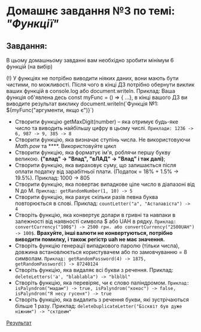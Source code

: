 # Домашнє завдання №3 по темі: *"Функції"*

## Завдання: 
В цьому домашньому завданні вам необхідно зробити мінімум 6 функцій (на вибір)

(!) У функціях не потрібно виводити ніяких даних, вони мають бути чистими, по можливості. Після чого в кінці ДЗ потрібно обернути виклик ваших функцій в console.log або document.writeln.
Приклад: Ваша функція об'явлена десь const myFunc = () => { ...}, в кінці вашого ДЗ ви виводите результат виклику document.writeln(\`Функція №1: ${myFunc("аргументи, якщо є")}\`)

- Створити функцію getMaxDigit(number) – яка отримує будь-яке число та виводить найбільшу цифру в цьому числі. 
`Приклади: 1236 -> 6, 987 -> 9, 385 -> 8`
- Створити функцію, яка визначає ступінь числа. Не використовуючи *Math.pow* та ****. Використовуйте цикл
- Створити функцію, яка форматує ім'я, роблячи першу букву великою. **("влад" -> "Влад", "вЛАД" -> "Влад" і так далі)**;
- Створити функцію, яка вираховує суму, що залишається після оплати податку від зарабітньої плати. (Податок = 18% + 1.5% -> 19.5%). Приклад: 1000 -> 805
- Створити функцію, яка повертає випадкове ціле число в діапазоні від N до M. `Приклад: getRandomNumber(1, 10) -> 5`
- Створити функцію, яка рахує скільки разів певна буква повторюється в слові. Приклад: `countLetter("а", "Асталавіста") -> 4`
- Створіть функцію, яка конвертує долари в гривні та навпаки в залежності від наявності символа $ або UAH в рядку. `Приклад: convertCurrency("100$") -> 2500 грн. або convertCurrency("2500UAH") -> 100$`. **Врахуйте, інші валюти не конвертуються, потрібно виводити помилку, і також регістр uah не має значення.**
- Створіть функцію генерації випадкового паролю (тільки числа), довжина встановлюється користувачем або по замовчуванню = 8 символам.
`Приклад: getRandomPassword(4) -> 1875, getRandomPassword() -> 87240124`
- Створіть функцію, яка видаляє всі букви з речення. Приклад: `deleteLetters('a', "blablabla") -> "blblbl"`
- Створіть функцію, яка перевіряє, чи є слово паліндромом. `Приклад: isPalyndrom("мадам") -> true, isPalyndrom("кокос") -> false, isPalyndrom("Я несу гусеня") -> true`
- Створіть функцію, яка видалить з речення букви, які зустрічаються більше 1 разу. Приклад: `deleteDuplicateLetter("Бісквіт був дуже ніжним") -> "сктдеим"`

[Результат](https://danadovzh.github.io/Cursor_Education/Front-end.%20Advanced/HW3-Functions/index.html)